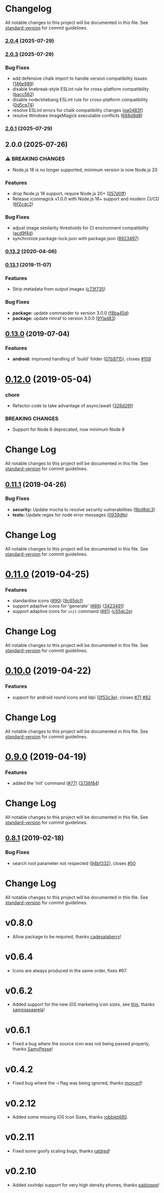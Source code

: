 # Changelog

All notable changes to this project will be documented in this file. See [standard-version](https://github.com/conventional-changelog/standard-version) for commit guidelines.

### [2.0.4](https://github.com/Red-Goose/iconmagick/compare/v2.0.3...v2.0.4) (2025-07-29)

### [2.0.3](https://github.com/Red-Goose/iconmagick/compare/v2.0.1...v2.0.3) (2025-07-29)


### Bug Fixes

* add defensive chalk import to handle version compatibility issues ([146e989](https://github.com/Red-Goose/iconmagick/commit/146e9898d814f5dfaa26bf70394b77334a9922e5))
* disable linebreak-style ESLint rule for cross-platform compatibility ([bacc562](https://github.com/Red-Goose/iconmagick/commit/bacc5621e6ce3f6d9ad481d712e03f2003b665fe))
* disable node/shebang ESLint rule for cross-platform compatibility ([0d5ce74](https://github.com/Red-Goose/iconmagick/commit/0d5ce74d5143dfd8c55af347cd9d2e0d3a3f86ba))
* resolve ESLint errors for chalk compatibility changes ([ea0483f](https://github.com/Red-Goose/iconmagick/commit/ea0483f8075329519afb5e6eb96ab309fd3ffe10))
* resolve Windows ImageMagick executable conflicts ([688d8d8](https://github.com/Red-Goose/iconmagick/commit/688d8d88efc9880f01ff859cc95af07deb4b2aac))

### [2.0.1](https://github.com/Red-Goose/iconmagick/compare/v2.0.0...v2.0.1) (2025-07-29)

## 2.0.0 (2025-07-26)


### ⚠ BREAKING CHANGES

* Node.js 18 is no longer supported, minimum version is now Node.js 20

### Features

* drop Node.js 18 support, require Node.js 20+ ([057d0ff](https://github.com/Red-Goose/iconmagick/commit/057d0ffdf9eadffad76359907be4a491e0285f2f))
* Release iconmagick v1.0.0 with Node.js 18+ support and modern CI/CD ([6f2cdc2](https://github.com/Red-Goose/iconmagick/commit/6f2cdc26669f18d10edb1cbc9e71fae710236e9e))


### Bug Fixes

* adjust image similarity thresholds for CI environment compatibility ([acd9f4d](https://github.com/Red-Goose/iconmagick/commit/acd9f4d2e097c89c0e899dce2e16fb96c0405449))
* synchronize package-lock.json with package.json ([8923497](https://github.com/Red-Goose/iconmagick/commit/8923497858ecaf8a02a3d9f107e377b279d41ff1))

### [0.13.2](https://github.com/dwmkerr/app-icon/compare/v0.13.1...v0.13.2) (2020-04-06)

### [0.13.1](https://github.com/dwmkerr/app-icon/compare/v0.13.0...v0.13.1) (2019-11-07)


### Features

* Strip metadata from output images ([c73f735](https://github.com/dwmkerr/app-icon/commit/c73f7355fb680dc7959fd78c9944b13c2ee06527))


### Bug Fixes

* **package:** update commander to version 3.0.0 ([f8ba45d](https://github.com/dwmkerr/app-icon/commit/f8ba45dd15d8838674112c1ebf79e682ed309971))
* **package:** update rimraf to version 3.0.0 ([911ad83](https://github.com/dwmkerr/app-icon/commit/911ad8383f886718112c6f649317abcedf4f64be))

## [0.13.0](https://github.com/dwmkerr/app-icon/compare/v0.12.0...v0.13.0) (2019-07-04)


### Features

* **android:** improved handling of 'build' folder ([07b9715](https://github.com/dwmkerr/app-icon/commit/07b9715)), closes [#109](https://github.com/dwmkerr/app-icon/issues/109)



# [0.12.0](https://github.com/dwmkerr/app-icon/compare/v0.11.1...v0.12.0) (2019-05-04)


### chore

* Refactor code to take advantage of async/await ([326d26f](https://github.com/dwmkerr/app-icon/commit/326d26f))


### BREAKING CHANGES

* Support for Node 6 deprecated, now minimum Node 8



# Change Log

All notable changes to this project will be documented in this file. See [standard-version](https://github.com/conventional-changelog/standard-version) for commit guidelines.

## [0.11.1](https://github.com/dwmkerr/app-icon/compare/v0.11.0...v0.11.1) (2019-04-26)


### Bug Fixes

* **security:** Update mocha to resolve security vulnerabilities ([9bd8dc3](https://github.com/dwmkerr/app-icon/commit/9bd8dc3))
* **tests:** Update regex for node error messages ([0939dfe](https://github.com/dwmkerr/app-icon/commit/0939dfe))



# Change Log

All notable changes to this project will be documented in this file. See [standard-version](https://github.com/conventional-changelog/standard-version) for commit guidelines.

# [0.11.0](https://github.com/dwmkerr/app-icon/compare/v0.10.0...v0.11.0) (2019-04-25)


### Features

* standardise icons ([#90](https://github.com/dwmkerr/app-icon/issues/90)) ([9c65dcf](https://github.com/dwmkerr/app-icon/commit/9c65dcf))
* support adaptive icons for 'generate' ([#86](https://github.com/dwmkerr/app-icon/issues/86)) ([3423491](https://github.com/dwmkerr/app-icon/commit/3423491))
* support adaptive icons for `init` command ([#81](https://github.com/dwmkerr/app-icon/issues/81)) ([c55dc2e](https://github.com/dwmkerr/app-icon/commit/c55dc2e))



# Change Log

All notable changes to this project will be documented in this file. See [standard-version](https://github.com/conventional-changelog/standard-version) for commit guidelines.

# [0.10.0](https://github.com/dwmkerr/app-icon/compare/v0.9.0...v0.10.0) (2019-04-22)


### Features

* support for android round icons and ldpi ([0f53c3e](https://github.com/dwmkerr/app-icon/commit/0f53c3e)), closes [#71](https://github.com/dwmkerr/app-icon/issues/71) [#82](https://github.com/dwmkerr/app-icon/issues/82)



# Change Log

All notable changes to this project will be documented in this file. See [standard-version](https://github.com/conventional-changelog/standard-version) for commit guidelines.

# [0.9.0](https://github.com/dwmkerr/app-icon/compare/v0.8.1...v0.9.0) (2019-04-19)


### Features

* added the 'init' command ([#77](https://github.com/dwmkerr/app-icon/issues/77)) ([3736f84](https://github.com/dwmkerr/app-icon/commit/3736f84))



# Change Log

All notable changes to this project will be documented in this file. See [standard-version](https://github.com/conventional-changelog/standard-version) for commit guidelines.

## [0.8.1](https://github.com/dwmkerr/app-icon/compare/v0.8.0...v0.8.1) (2019-02-18)


### Bug Fixes

* search root parameter not respected ([94bf332](https://github.com/dwmkerr/app-icon/commit/94bf332)), closes [#50](https://github.com/dwmkerr/app-icon/issues/50)



# Change Log

All notable changes to this project will be documented in this file. See [standard-version](https://github.com/conventional-changelog/standard-version) for commit guidelines.

# v0.8.0

- Allow package to be required, thanks [cadesalaberry](https://github.com/cadesalaberry)!

# v0.6.4

- Icons are always produced in the same order, fixes #67.

# v0.6.2

- Added support for the new iOS marketing icon sizes, see [this](https://stackoverflow.com/a/44691659), thanks [sampsasaarela](https://github.com/sampsasaarela)!
# v0.6.1

- Fixed a bug where the source icon was not being passed properly, thanks [SamyPesse](https://github.com/SamyPesse)!

# v0.4.2

- Fixed bug where the -i flag was being ignored, thanks [morcerf](https://github.com/morcerf)!

# v0.2.12

- Added some missing iOS Icon Sizes, thanks [robbiet480](https://github.com/robbiet480).

# v0.2.11

- Fixed some goofy scaling bugs, thanks [raldred](https://github.com/raldred)!

# v0.2.10

- Added xxxhdpi support for very high density phones, thanks [pabloppp](https://github.com/pabloppp)!
